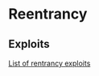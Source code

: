# Reentrancy

## Exploits

[List of rentrancy exploits](https://github.com/ethereum/solidity/issues/12996#issuecomment-1187381059)